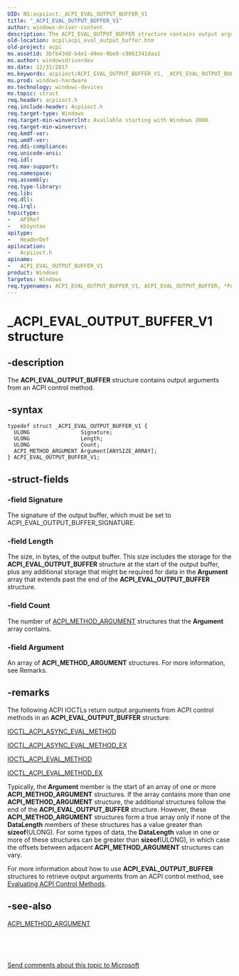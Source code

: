 ```yaml
---
UID: NS:acpiioct._ACPI_EVAL_OUTPUT_BUFFER_V1
title: "_ACPI_EVAL_OUTPUT_BUFFER_V1"
author: windows-driver-content
description: The ACPI_EVAL_OUTPUT_BUFFER structure contains output arguments from an ACPI control method.
old-location: acpi\acpi_eval_output_buffer.htm
old-project: acpi
ms.assetid: 3bfb43dd-b4e1-49ee-9be6-c9861341daa1
ms.author: windowsdriverdev
ms.date: 12/31/2017
ms.keywords: acpiioct/ACPI_EVAL_OUTPUT_BUFFER_V1, _ACPI_EVAL_OUTPUT_BUFFER_V1, ACPI_EVAL_OUTPUT_BUFFER, ACPI_EVAL_OUTPUT_BUFFER_V1 structure [ACPI Devices], acpi.acpi_eval_output_buffer, ACPI_EVAL_OUTPUT_BUFFER_V1, acpi-meth-eval-ref_438f3766-37fd-449b-8084-26f08c2f82a0.xml, *PACPI_EVAL_OUTPUT_BUFFER, *PACPI_EVAL_OUTPUT_BUFFER_V1
ms.prod: windows-hardware
ms.technology: windows-devices
ms.topic: struct
req.header: acpiioct.h
req.include-header: Acpiioct.h
req.target-type: Windows
req.target-min-winverclnt: Available starting with Windows 2000.
req.target-min-winversvr: 
req.kmdf-ver: 
req.umdf-ver: 
req.ddi-compliance: 
req.unicode-ansi: 
req.idl: 
req.max-support: 
req.namespace: 
req.assembly: 
req.type-library: 
req.lib: 
req.dll: 
req.irql: 
topictype:
-	APIRef
-	kbSyntax
apitype:
-	HeaderDef
apilocation:
-	Acpiioct.h
apiname:
-	ACPI_EVAL_OUTPUT_BUFFER_V1
product: Windows
targetos: Windows
req.typenames: ACPI_EVAL_OUTPUT_BUFFER_V1, ACPI_EVAL_OUTPUT_BUFFER, *PACPI_EVAL_OUTPUT_BUFFER
---
```


# _ACPI_EVAL_OUTPUT_BUFFER_V1 structure


## -description


The <b>ACPI_EVAL_OUTPUT_BUFFER</b> structure contains output arguments from an ACPI control method.


## -syntax


````
typedef struct _ACPI_EVAL_OUTPUT_BUFFER_V1 {
  ULONG                Signature;
  ULONG                Length;
  ULONG                Count;
  ACPI_METHOD_ARGUMENT Argument[ANYSIZE_ARRAY];
} ACPI_EVAL_OUTPUT_BUFFER_V1;
````


## -struct-fields




### -field Signature

The signature of the output buffer, which must be set to ACPI_EVAL_OUTPUT_BUFFER_SIGNATURE.


### -field Length

The size, in bytes, of the output buffer. This size includes the storage for the <b>ACPI_EVAL_OUTPUT_BUFFER</b> structure at the start of the output buffer, plus any additional storage that might be required for data in the <b>Argument</b> array that extends past the end of the <b>ACPI_EVAL_OUTPUT_BUFFER</b> structure.


### -field Count

The number of <a href="..\acpiioct\ns-acpiioct-_acpi_method_argument_v1.md">ACPI_METHOD_ARGUMENT</a> structures that the <b>Argument</b> array contains.


### -field Argument

An array of <b>ACPI_METHOD_ARGUMENT</b> structures. For more information, see Remarks.


## -remarks


The following ACPI IOCTLs return output arguments from ACPI control methods in an <b>ACPI_EVAL_OUTPUT_BUFFER</b> structure:


<a href="..\acpiioct\ni-acpiioct-ioctl_acpi_async_eval_method.md">IOCTL_ACPI_ASYNC_EVAL_METHOD</a>



<a href="..\acpiioct\ni-acpiioct-ioctl_acpi_async_eval_method_ex.md">IOCTL_ACPI_ASYNC_EVAL_METHOD_EX</a>



<a href="..\acpiioct\ni-acpiioct-ioctl_acpi_eval_method.md">IOCTL_ACPI_EVAL_METHOD</a>



<a href="..\acpiioct\ni-acpiioct-ioctl_acpi_eval_method_ex.md">IOCTL_ACPI_EVAL_METHOD_EX</a>


Typically, the <b>Argument</b> member is the start of an array of  one or more <b>ACPI_METHOD_ARGUMENT</b> structures. If the array contains more than one <b>ACPI_METHOD_ARGUMENT</b> structure, the additional structures follow the end of the <b>ACPI_EVAL_OUTPUT_BUFFER</b> structure. However, these <b>ACPI_METHOD_ARGUMENT</b> structures form a true array only if none of the <b>DataLength</b> members of these structures has a value greater than <b>sizeof</b>(ULONG). For some types of data, the <b>DataLength</b> value in one or more of these structures can be greater than <b>sizeof</b>(ULONG), in which case the offsets between adjacent <b>ACPI_METHOD_ARGUMENT</b> structures can vary.

For more information about how to use <b>ACPI_EVAL_OUTPUT_BUFFER</b> structures to retrieve output arguments from an ACPI control method, see <a href="https://msdn.microsoft.com/en-us/windows/hardware/drivers/acpi/evaluating-acpi-control-methods">Evaluating ACPI Control Methods</a>.



## -see-also

<a href="..\acpiioct\ns-acpiioct-_acpi_method_argument_v1.md">ACPI_METHOD_ARGUMENT</a>

 

 

<a href="mailto:wsddocfb@microsoft.com?subject=Documentation%20feedback [acpi\acpi]:%20ACPI_EVAL_OUTPUT_BUFFER_V1 structure%20 RELEASE:%20(12/31/2017)&amp;body=%0A%0APRIVACY STATEMENT%0A%0AWe use your feedback to improve the documentation. We don't use your email address for any other purpose, and we'll remove your email address from our system after the issue that you're reporting is fixed. While we're working to fix this issue, we might send you an email message to ask for more info. Later, we might also send you an email message to let you know that we've addressed your feedback.%0A%0AFor more info about Microsoft's privacy policy, see http://privacy.microsoft.com/en-us/default.aspx." title="Send comments about this topic to Microsoft">Send comments about this topic to Microsoft</a>

